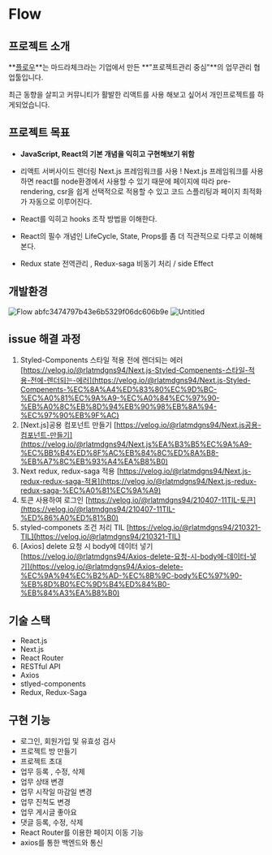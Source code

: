 # Flow

## 프로젝트 소개

**[플로우](https://flow.team/index.act)**는 마드라체크라는 기업에서 만든 **"프로젝트관리 중심"**의 업무관리 협업툴입니다.

최근 동향을 살피고 커뮤니티가 활발한 리액트를 사용 해보고 싶어서 개인프로젝트를 하게되었습니다.


## 프로젝트 목표

 - **JavaScript, React의 기본 개념을 익히고 구현해보기 위함**

- 리액트 서버사이드 렌더링 Next.js 프레임워크를 사용 ! 
Next.js 프레임워크를 사용하면 react를 node환경에서 사용할 수 있기 때문에 페이지에 따라 pre-rendering, csr을 쉽게 선택적으로 적용할 수 있고 코드 스플리팅과 페이지 최적화가 자동으로 이루어진다.
- React를  익히고 hooks 조작 방법을 이해한다.
- React의 필수 개념인 LifeCycle, State, Props를 좀 더 직관적으로 다루고 이해해본다.
- Redux state 전역관리 , Redux-saga 비동기 처리 / side Effect


## 개발환경
![Flow abfc3474797b43e6b5329f06dc606b9e](https://user-images.githubusercontent.com/29652201/119014749-3e561900-b9d3-11eb-9bc5-78f6fbdeabc3.jpg)
![Untitled](https://user-images.githubusercontent.com/29652201/119014765-41510980-b9d3-11eb-9c63-d8b926978da8.png)




## issue 해결 과정

1. Styled-Components 스타일 적용 전에 렌더되는 에러
[https://velog.io/@rlatmdgns94/Next.js-Styled-Compenents-스타일-적용-전에-렌더되는-에러](https://velog.io/@rlatmdgns94/Next.js-Styled-Compenents-%EC%8A%A4%ED%83%80%EC%9D%BC-%EC%A0%81%EC%9A%A9-%EC%A0%84%EC%97%90-%EB%A0%8C%EB%8D%94%EB%90%98%EB%8A%94-%EC%97%90%EB%9F%AC)
2. [Next.js]공용 컴포넌트 만들기
[https://velog.io/@rlatmdgns94/Next.js공용-컴포넌트-만들기](https://velog.io/@rlatmdgns94/Next.js%EA%B3%B5%EC%9A%A9-%EC%BB%B4%ED%8F%AC%EB%84%8C%ED%8A%B8-%EB%A7%8C%EB%93%A4%EA%B8%B0)
3. Next redux, redux-saga 적용
[https://velog.io/@rlatmdgns94/Next.js-redux-redux-saga-적용](https://velog.io/@rlatmdgns94/Next.js-redux-redux-saga-%EC%A0%81%EC%9A%A9)
4. 토큰 사용하여 로그인
[https://velog.io/@rlatmdgns94/210407-11TIL-토큰](https://velog.io/@rlatmdgns94/210407-11TIL-%ED%86%A0%ED%81%B0)
5. styled-componets 조건 처리 TIL
[https://velog.io/@rlatmdgns94/210321-TIL](https://velog.io/@rlatmdgns94/210321-TIL)
6. [Axios] delete 요청 시 body에 데이터 넣기
[https://velog.io/@rlatmdgns94/Axios-delete-요청-시-body에-데이터-넣기](https://velog.io/@rlatmdgns94/Axios-delete-%EC%9A%94%EC%B2%AD-%EC%8B%9C-body%EC%97%90-%EB%8D%B0%EC%9D%B4%ED%84%B0-%EB%84%A3%EA%B8%B0)


## 기술 스택

- React.js
- Next.js
- React Router
- RESTful API
- Axios
- stlyed-components
- Redux, Redux-Saga

## 구현 기능

- 로그인, 회원가입 및 유효성 검사
- 프로젝트 방 만들기
- 프로젝트 초대
- 업무 등록 , 수정, 삭제
- 업무 상태 변경
- 업무 시작일 마감일 변경
- 업무 진척도 변경
- 업무 게시글 좋아요
- 댓글 등록, 수정, 삭제
- React Router를 이용한 페이지 이동 기능
- axios를 통한 백엔드와 통신

